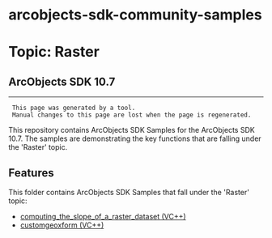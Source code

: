 # arcobjects-sdk-community-samples 
# Topic: Raster
## ArcObjects SDK 10.7  

----------
     This page was generated by a tool.
     Manual changes to this page are lost when the page is regenerated.

This repository contains ArcObjects SDK Samples for the ArcObjects SDK 10.7.  The samples are demonstrating the key functions that are falling under the 'Raster' topic.  


## Features

This folder contains ArcObjects SDK Samples that fall under the 'Raster' topic:

* [computing_the_slope_of_a_raster_dataset (VC++)](../../../../tree/master/Vcpp/Raster/computing_the_slope_of_a_raster_dataset)  
* [customgeoxform (VC++)](../../../../tree/master/Vcpp/Raster/customgeoxform)  



